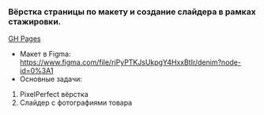 ### Вёрстка страницы по макету и создание слайдера в рамках стажировки.
[GH Pages](https://sonjakuv.github.io/Intership-markup2-slider-/)
* Макет в Figma:
https://www.figma.com/file/rjPyPTKJsUkpgY4HxxBtIr/denim?node-id=0%3A1
* Основные задачи:
1. PixelPerfect вёрстка
2. Слайдер с фотографиями товара
